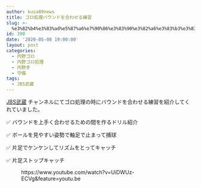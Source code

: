 ```yaml
---
author: kusa89news
title: ゴロ処理バウンドを合わせる練習
slug: >-
  %e3%82%b4%e3%83%ad%e5%87%a6%e7%90%86%e3%83%90%e3%82%a6%e3%83%b3%e3%83%89%e3%82%92%e5%90%88%e3%82%8f%e3%81%9b%e3%82%8b%e7%b7%b4%e7%bf%92
id: 390
date: '2020-05-08 19:00:00'
layout: post
categories:
  - 内野ゴロ
  - 内野ゴロ処理
  - 内野手
  - 守備
tags:
  - JBS武蔵
---
```


[JBS武蔵](https://www.youtube.com/channel/UCyfIoPNszuAKpeaLobnvYxQ) チャンネルにてゴロ処理の時にバウンドを合わせる練習を紹介してくれていました。

✅ バウンドを上手く合わせるための間を作るドリル紹介

✅ ボールを見やすい姿勢で軸足で止まって捕球

✅ 片足でケンケンしてリズムをとってキャッチ

✅ 片足ストップキャッチ

<figure class="wp-block-embed-youtube wp-block-embed is-type-video is-provider-youtube wp-embed-aspect-16-9 wp-has-aspect-ratio">

<div class="wp-block-embed__wrapper">https://www.youtube.com/watch?v=UiDWUz-ECVg&feature=youtu.be</div>

</figure>